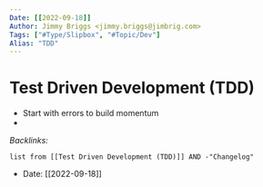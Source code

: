 ```yaml
---
Date: [[2022-09-18]]
Author: Jimmy Briggs <jimmy.briggs@jimbrig.com>
Tags: ["#Type/Slipbox", "#Topic/Dev"]
Alias: "TDD"
---
```


# Test Driven Development (TDD)

- Start with errors to build momentum
- 

*Backlinks:*

```dataview
list from [[Test Driven Development (TDD)]] AND -"Changelog"
```

- Date: [[2022-09-18]]